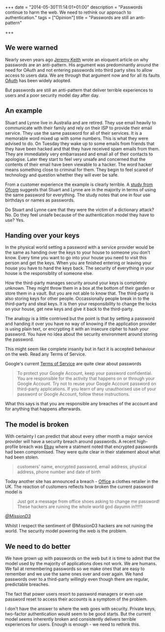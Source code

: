 +++
date = "2014-05-30T11:14:01+01:00"
description = "Passwords continue to harm the web. We need to rethink our approach to authentication."
tags = ["Opinion"]
title = "Passwords are still an anti-pattern"

+++

## We were warned

Nearly seven years ago [Jeremy Keith][1] wrote an eloquent article on why passwords are an anti-pattern. His argument was predominantly around the need for OAuth and not entering passwords into third party sites to allow access to users data. We are through that argument now and for all its faults [OAuth][4] has been widely adopted.

But passwords are still an anti-pattern that deliver terrible experiences to users and a poor security model day after day. 

## An example

Stuart and Lynne live in Australia and are retired. They use email heavily to communicate with their family and rely on their ISP to provide their email service. They use the same password for all of their services. It is a memorable word mixed up with some numbers. This is what they were advised to do. On Tuesday they wake up to some emails from friends that they have been hacked and that they have received spam emails from them. They are immediately very embarrassed and email all of their contacts to apologise. Later they start to feel very unsafe and concerned that the contents of their email have been viewable to a hacker. The word hacker means something close to criminal for them. They begin to feel scared of technology and question whether they will ever be safe.

From a customer experience the example is clearly terrible. A [study from Ofcom][2] suggests that Stuart and Lynne are in the majority in terms of using the same password for everything. The study notes that one in four use birthdays or names as passwords.

Do Stuart and Lynne care that they were the victim of a dictionary attack? No. Do they feel unsafe because of the authentication model they have to use? Yes.

## Handing over your keys

In the physical world setting a password with a service provider would be the same as handing over the keys to your house to someone you don't know. Every time you want to go into your house you need to visit this person and get the keys. When you are finished entering or leaving your house you have to hand the keys back. The security of everything in your house is the responsiblity of someone else. 

How the third-party manages security around your keys is completely unknown. They might throw them in a box at the bottom of their garden or store them in a vault. But you are not able to know that. The third-party is also storing keys for other people. Occassionally people break in to the third-party and steal keys. It is then your responsibility to change the locks on your house, get new keys and give it back to the third-party. 

The analogy is a little contrived but the point is that by setting a password and handing it over you have no way of knowing if the application provider is using plain text, or encrypting it with an insecure cipher to hash your password. You have no idea about the security environment around storing the password.

This might seem like complete insanity but in fact it is accepted behaviour on the web. Read any Terms of Service.

Google's current [Terms of Service][3] are quite clear about passwords

> To protect your Google Account, keep your password confidential. You are responsible for the activity that happens on or through your Google Account. Try not to reuse your Google Account password on third-party applications. If you learn of any unauthorised use of your password or Google Account, follow these instructions.

What this says is that you are responsible any breaches of the account and for anything that happens afterwards. 

## The model is broken

With certainty I can predict that about every other month a major service provider will have a security breach around passwords. A recent high-profile breach was [Ebay][5] where a statment noted that encrypted passwords had been compromised. They were quite clear in their statement about what had been stolen.

> customers' name, encrypted password, email address, physical address, phone number and date of birth

Today another site has announced a breach - [Office][6] a clothes retailer in the UK. The reaction of customers reflects how broken the current password model is

> Just got a message from office shoes asking to change me password! These hackers are ruining the whole world god dayumn in!!!!!!

<cite>[@MissionD3][7]</cite>

Whilst I respect the sentiment of @MissionD3 hackers are not ruining the world. The security model powering the web is the problem. 

## We need to do better

We have grown up with passwords on the web but it is time to admit that the model used by the majority of applications does not work. We are humans. We fail at remembering passwords so we make ones that are easy to remember and we use the same ones over and over again. We hand passwords over to a third-party willingly even though there are regular, predictable breaches.

The fact that power users resort to password managers or even use password reset to access their accounts is a symptom of the problem.

I don't have the answer to where the web goes with security. Private keys, two-factor authentication would seem to be good starts. But the current model seems inherently broken and consistently delivers terrible experiences for users. Enough is enough - we need to rethink this. 

[1]: http://adactio.com/journal/1357/
[2]: http://media.ofcom.org.uk/2013/04/23/uk-adults-taking-online-password-security-risks/
[3]: https://www.google.com/intl/en-GB/policies/terms/
[4]: http://oauth.net/
[5]: http://www.ebay.com
[6]: http://www.office.co.uk/
[7]: https://twitter.com/MissionD3/
